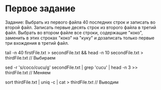 # Первое задание

Задание: Выбрать из первого файла 40 последних строк и записать во второй файл. Записать первые десять строк из второго файла в третий файл. Выбрать во втором файле все строки, содержащие "коко", заменить в этих строках "коко" на "куку" и дозаписать только первые три вхождения в третий файл.

tail -n 40 firstFile.txt > secondFile.txt && head -n 10 secondFile.txt > thirdFile.txt // Выбираем

sed -r 's/coco/cucu/g' secondFile.txt | grep 'cucu' | head -n 3 >> thirdFile.txt // Меняем

sort thirdFile.txt | uniq -c | cat > thirdFile.txt // Выводим
